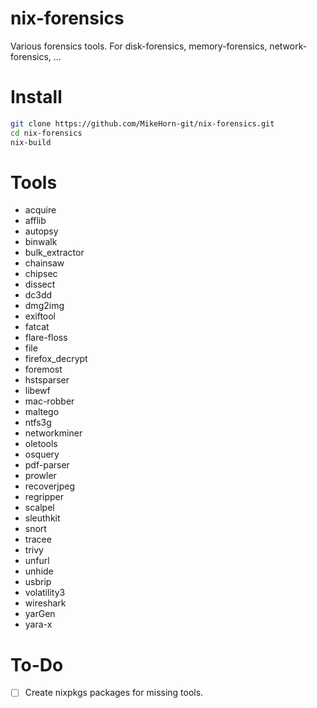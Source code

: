 # nix-forensics
Various forensics tools. For disk-forensics, memory-forensics, network-forensics, ...

# Install
```bash
git clone https://github.com/MikeHorn-git/nix-forensics.git
cd nix-forensics
nix-build
```

# Tools
* acquire
* afflib
* autopsy
* binwalk
* bulk_extractor
* chainsaw
* chipsec
* dissect
* dc3dd
* dmg2img
* exiftool
* fatcat
* flare-floss
* file
* firefox_decrypt
* foremost
* hstsparser
* libewf
* mac-robber
* maltego
* ntfs3g
* networkminer
* oletools
* osquery
* pdf-parser
* prowler
* recoverjpeg
* regripper
* scalpel
* sleuthkit
* snort
* tracee
* trivy
* unfurl
* unhide
* usbrip
* volatility3
* wireshark
* yarGen
* yara-x

# To-Do
- [ ] Create nixpkgs packages for missing tools.
